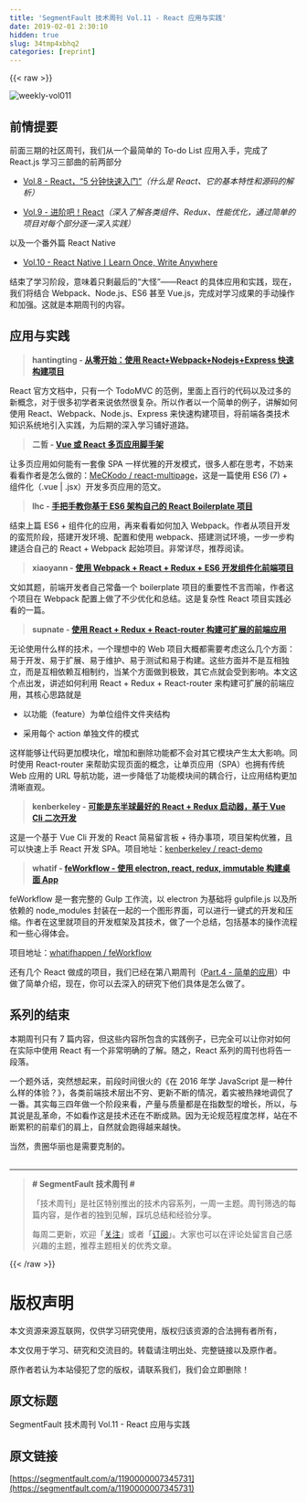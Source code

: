 ```yaml
---
title: 'SegmentFault 技术周刊 Vol.11 - React 应用与实践' 
date: 2019-02-01 2:30:10
hidden: true
slug: 34tmp4xbhq2
categories: [reprint]
---
```


{{< raw >}}

                    
<p><span class="img-wrap"><img data-src="https://segmentfault.com/img/bVEZDU" src="https://static.alili.techhttps://segmentfault.com/img/bVEZDU" alt="weekly-vol011" title="weekly-vol011" style="cursor: pointer; display: inline;"></span></p>
<h2 id="articleHeader0">前情提要</h2>
<p>前面三期的社区周刊，我们从一个最简单的 To-do List 应用入手，完成了 React.js 学习三部曲的前两部分</p>
<ul>
<li><p><a href="https://segmentfault.com/a/1190000007135115">Vol.8 - React，“5 分钟快速入门”</a><em>（什么是 React、它的基本特性和源码的解析）</em></p></li>
<li><p><a href="https://segmentfault.com/a/1190000007205944" target="_blank">Vol.9 - 进阶吧！React</a><em>（深入了解各类组件、Redux、性能优化，通过简单的项目对每个部分逐一深入实践）</em></p></li>
</ul>
<p>以及一个番外篇 React Native</p>
<ul><li><p><a href="https://segmentfault.com/a/1190000007275896">Vol.10 - React Native丨Learn Once, Write Anywhere</a></p></li></ul>
<p>结束了学习阶段，意味着只剩最后的“大怪”——React 的具体应用和实践，现在，我们将结合 Webpack、Node.js、ES6 甚至 Vue.js，完成对学习成果的手动操作和加强。这就是本期周刊的内容。</p>
<h2 id="articleHeader1">应用与实践</h2>
<blockquote><p><strong>hantingting - <a href="https://segmentfault.com/a/1190000005899934" target="_blank">从零开始：使用 React+Webpack+Nodejs+Express 快速构建项目</a></strong></p></blockquote>
<p>React 官方文档中，只有一个 TodoMVC 的范例，里面上百行的代码以及过多的新概念，对于很多初学者来说依然很复杂。所以作者以一个简单的例子，讲解如何使用 React、Webpack、Node.js、Express 来快速构建项目，将前端各类技术知识系统地引入实践，为后期的深入学习铺好道路。</p>
<blockquote><p><strong>二哲 - <a href="https://segmentfault.com/a/1190000006789546">Vue 或 React 多页应用脚手架</a></strong></p></blockquote>
<p>让多页应用如何能有一套像 SPA 一样优雅的开发模式，很多人都在思考，不妨来看看作者是怎么做的：<a href="https://github.com/MeCKodo/react-multipage" rel="nofollow noreferrer" target="_blank">MeCKodo / react-multipage</a>，这是一篇使用 ES6 (7) + 组件化（.vue | .jsx）开发多页应用的范文。</p>
<blockquote><p><strong>lhc - <a href="https://segmentfault.com/a/1190000005037309">手把手教你基于 ES6 架构自己的 React Boilerplate 项目</a></strong></p></blockquote>
<p>结束上篇 ES6 + 组件化的应用，再来看看如何加入 Webpack。作者从项目开发的蛮荒阶段，搭建开发环境、配置和使用 webpack、搭建测试环境，一步一步构建适合自己的 React + Webpack 起始项目。非常详尽，推荐阅读。</p>
<blockquote><p><strong>xiaoyann - <a href="https://segmentfault.com/a/1190000005969488" target="_blank">使用 Webpack + React + Redux + ES6 开发组件化前端项目</a></strong></p></blockquote>
<p>文如其题，前端开发者自己常备一个 boilerplate 项目的重要性不言而喻，作者这个项目在 Webpack 配置上做了不少优化和总结。这是复杂性 React 项目实践必看的一篇。</p>
<blockquote><p><strong>supnate - <a href="https://segmentfault.com/a/1190000007265799">使用 React + Redux + React-router 构建可扩展的前端应用</a></strong></p></blockquote>
<p>无论使用什么样的技术，一个理想中的 Web 项目大概都需要考虑这么几个方面：易于开发、易于扩展、易于维护、易于测试和易于构建。这些方面并不是互相独立，而是互相依赖互相制约，当某个方面做到极致，其它点就会受到影响。本文这个点出发，讲述如何利用 React + Redux + React-router 来构建可扩展的前端应用，其核心思路就是</p>
<ul>
<li><p>以功能（feature）为单位组件文件夹结构</p></li>
<li><p>采用每个 action 单独文件的模式</p></li>
</ul>
<p>这样能够让代码更加模块化，增加和删除功能都不会对其它模块产生太大影响。同时使用 React-router 来帮助实现页面的概念，让单页应用（SPA）也拥有传统 Web 应用的 URL 导航功能，进一步降低了功能模块间的耦合行，让应用结构更加清晰直观。</p>
<blockquote><p><strong>kenberkeley - <a href="https://segmentfault.com/a/1190000006737924" target="_blank">可能是东半球最好的 React + Redux 启动器，基于 Vue Cli 二次开发</a></strong></p></blockquote>
<p>这是一个基于 Vue Cli 开发的 React 简易留言板 + 待办事项，项目架构优雅，且可以快速上手 React 开发 SPA。项目地址：<a href="https://github.com/kenberkeley/react-demo" rel="nofollow noreferrer" target="_blank">kenberkeley / react-demo</a></p>
<blockquote><p><strong>whatif - <a href="https://segmentfault.com/a/1190000005879164">feWorkflow - 使用 electron, react, redux, immutable 构建桌面 App</a></strong></p></blockquote>
<p>feWorkflow 是一套完整的 Gulp 工作流，以 electron 为基础将 gulpfile.js 以及所依赖的 node_modules 封装在一起的一个图形界面，可以进行一键式的开发和压缩。作者在这里就项目的开发框架及其技术，做了一个总结，包括基本的操作流程和一些心得体会。</p>
<p>项目地址：<a href="https://github.com/whatifhappen/feWorkflow" rel="nofollow noreferrer" target="_blank">whatifhappen / feWorkflow</a></p>
<p>还有几个 React 做成的项目，我们已经在第八期周刊（<a href="https://segmentfault.com/a/1190000007135115#articleHeader4">Part.4 - 简单的应用</a>）中做了简单介绍，现在，你可以去深入的研究下他们具体是怎么做了。</p>
<h2 id="articleHeader2">系列的结束</h2>
<p>本期周刊只有 7 篇内容，但这些内容所包含的实践例子，已完全可以让你对如何在实际中使用 React 有一个非常明确的了解。随之，React 系列的周刊也将告一段落。</p>
<p>一个题外话，突然想起来，前段时间很火的《在 2016 年学 JavaScript 是一种什么样的体验？》，各类前端技术层出不穷、更新不断的情况，着实被热辣地调侃了一番。其实每三四年做一个阶段来看，产量与质量都是在指数型的增长，所以，与其说是乱革命，不如看作这是技术还在不断成熟。因为无论规范程度怎样，站在不断累积的前辈们的肩上，自然就会跑得越来越快。</p>
<p>当然，贵圈华丽也是需要克制的。<br><br></p>
<hr>
<blockquote>
<p><strong># SegmentFault 技术周刊 #</strong></p>
<p>「技术周刊」是社区特别推出的技术内容系列，一周一主题。周刊筛选的每篇内容，是作者的独到见解，踩坑总结和经验分享。</p>
<p>每周二更新，欢迎「<a href="https://segmentfault.com/blog/weekly" target="_blank">关注</a>」或者「<a href="https://segmentfault.com/feeds/blog/weekly">订阅</a>」。大家也可以在评论处留言自己感兴趣的主题，推荐主题相关的优秀文章。</p>
</blockquote>

                
{{< /raw >}}

# 版权声明
本文资源来源互联网，仅供学习研究使用，版权归该资源的合法拥有者所有，

本文仅用于学习、研究和交流目的。转载请注明出处、完整链接以及原作者。

原作者若认为本站侵犯了您的版权，请联系我们，我们会立即删除！

## 原文标题
SegmentFault 技术周刊 Vol.11 - React 应用与实践

## 原文链接
[https://segmentfault.com/a/1190000007345731](https://segmentfault.com/a/1190000007345731)

